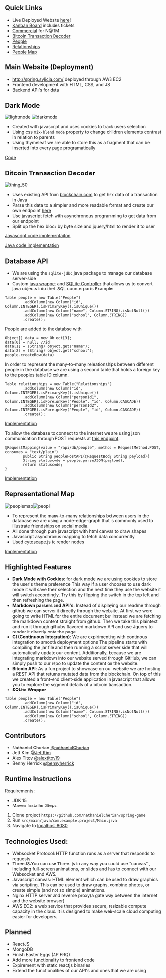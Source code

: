 ## Quick Links
- Live Deployed Website [here](http://spring.sylicia.com/)!
- [Kanban Board](https://github.com/nathanielCherian/spring-game/projects/1) includes tickets
- [Commercial](https://www.youtube.com/watch?v=Jxi7qnZ0sfo) for N@TM
- [Bitcoin Transaction Decoder](http://spring.sylicia.com/bitcoin)
- [People](http://spring.sylicia.com/people)
- [Relationships](http://spring.sylicia.com/relationships)
- [People Map](http://spring.sylicia.com/people-map)

## Main Website (Deployment)
- http://spring.sylicia.com/ deployed through AWS EC2
- Frontend development with HTML, CSS, and JS
- Backend API's for data

## Dark Mode
![lightmode](https://user-images.githubusercontent.com/54604091/110505920-75df4580-80b3-11eb-9e0b-4850122a5184.PNG)
![darkmode](https://user-images.githubusercontent.com/54604091/110505927-78419f80-80b3-11eb-8914-83a66514c8f4.PNG)
- Created with javascript and uses cookies to track users selection
- Using css `mix-blend-mode` property to change children elements contrast in relation to parents
- Using thymeleaf we are able to store this as a fragment that can be inserted into every page programatically

[Code](https://github.com/nathanielCherian/spring-game/blob/master/src/main/resources/templates/fragments/header.html#L61-L110)


## Bitcoin Transaction Decoder
![thing_50](https://user-images.githubusercontent.com/54604091/110501593-2f87e780-80af-11eb-864d-49f24ca5cfd8.png)

- Uses existing API from [blockchain.com](https://www.blockchain.com/) to get hex data of a transaction in Java
- Parse this data to a simpler and more readable format and create our own endpoint [here](http://spring.sylicia.com/api/transaction/3492e0ec39cfc64d1478b1463498f4b4805dc26b51831da989127ef6d5eb1a530)
- Use javascript fetch with asynchronous programming to get data from our endpoint
- Split up the hex block by byte size and jquery/html to render it to user

[Javascript code implementaiton](https://github.com/nathanielCherian/spring-game/blob/master/src/main/resources/templates/bitcoin.html#L100-L187)

[Java code implementation](https://github.com/nathanielCherian/spring-game/blob/master/src/main/java/com/example/project/api/BitcoinAPI.java)
 
## Database API
- We are using the `sqlite-jdbc` java package to manage our database server-side
- Custom [java wrapper](https://github.com/nathanielCherian/spring-game/blob/master/src/main/java/com/example/project/Database/Table.java) and [SQLite Controller](https://github.com/nathanielCherian/spring-game/blob/master/src/main/java/com/example/project/Database/SQLiteController.java) that allows us to convert java objects into their SQL counterparts
Example:
```
Table people = new Table("People")
        .addColumn(new Column("id", Column.INTEGER).isPrimaryKey().isUnique())
        .addColumn(new Column("name", Column.STRING).isNotNull())
        .addColumn(new Column("school", Column.STRING))
        .create();
```
People are added to the databse with
```
Object[] data = new Object[3];
data[0] = null; //id
data[1] = (String) object.get("name");
data[2] = (String) object.get("school");
people.createRow(data);
```

In order to represent the many-to-many releationships between different people in the database we are using a second table that holds a foreign key to the peoples table ID column.
```
Table relationships = new Table("Relationships")
        .addColumn(new Column("id", Column.INTEGER).isPrimaryKey().isUnique())
        .addColumn(new Column("personId1", Column.INTEGER).isForeignKey("People", "id", Column.CASCADE))
        .addColumn(new Column("personId2", Column.INTEGER).isForeignKey("People", "id", Column.CASCADE))
        .create();
```

[Implementation](https://github.com/nathanielCherian/spring-game/blob/master/src/main/java/com/example/project/People/People.java#L49-L60)


To allow the database to connect to the internet we are using json communication through POST requests at [this endpoint](http://spring.sylicia.com/api/db/people).
```
@RequestMapping(value = "/api/db/people", method = RequestMethod.POST, consumes = "text/plain")
        public String peoplePostAPI(@RequestBody String payload){
        String statuscode = people.parseJSON(payload);
        return statuscode;
}
```
[Implementation](https://github.com/nathanielCherian/spring-game/blob/master/src/main/java/com/example/project/MainRESTController.java#L30-L64)

## Representational Map
![peoplemap](https://user-images.githubusercontent.com/54604091/110501261-d91aa900-80ae-11eb-9766-c499c9332bef.PNG)![peopl](https://user-images.githubusercontent.com/54604091/110505518-13864500-80b3-11eb-854b-9e3c48f51037.png)

- To represent the many-to-many relationships between users in the database we are using a node-edge-graph that is commonly used to illustrate friendships on social media.
- All done through pure javascript with html canvas to draw shapes
- Javascript asynchronus mapping to fetch data concurrently
- Used [cytoscape.js](https://js.cytoscape.org/) to render nodes

[Implementation](https://github.com/nathanielCherian/spring-game/blob/master/src/main/resources/templates/map.html#L158-L247)

## Highlighted Features
- **Dark Mode with Cookies**: for dark mode we are using cookies to store the user's theme preference
This way if a user chooses to use dark mode it will save their selection and the next time they use the
website it will switch accordingly. Try this by flipping the switch in the top left and then refreshing the page.
-  **Markdown parsers and API's**: Instead of displaying our readme through github we can server it directly
through the website. At first we were going to write HTML for the entire document but instead we are fetching the markdown content 
straight from github. Then we take this plaintext and run it through githubs flavored markdown API and use Jquery
to render it directly onto the page. 
- **CI (Continuous Integration)**: We are expirimenting with continous integration to smooth deployment options
The pipeline starts with compiling the jar file and then running a script server side that will automatically update our content. 
Additionally, because we are integrating markdown into our website served through GitHub, we can simply push to our repo
to update the content on the website. 
- **Bitcoin API**: As a fun project to showcase on our website we are hosting a REST API that returns mutated data from the 
blockchain. On top of this we created a front-end client-side application in javascript that allows you to explore the segment details
of a bitcoin transaction.
- **SQLite Wrapper**
```
Table people = new Table("People")
        .addColumn(new Column("id", Column.INTEGER).isPrimaryKey().isUnique())
        .addColumn(new Column("name", Column.STRING).isNotNull())
        .addColumn(new Column("school", Column.STRING))
        .create();
```
## Contributors
 - Nathaniel Cherian [@nathanielCherian](https://github.com/nathanielCherian) 
 - Jett Kim [@JettKim](https://github.com/JettKim)
 - Alex Titov [@alextitov19](https://github.com/alextitov19)
 - Benny Herrick [@bennyherrick](https://github.com/bennyherrick)

## Runtime Instructions
Requirements:
- JDK 15
- Maven Installer
Steps:
1. Clone project `https://github.com/nathanielCherian/spring-game`
2. Run `src/main/java/com.example.project/Main.java`
3. Navigate to [localhost:8080](http://localhost:8080/)

## Technologies Used:
- Websocket Protocol: HTTP function runs as a server that responds to requests.
- ThreeJS:You can use Three. js in any way you could use "canvas" , including full-screen animations, or slides and has to connect with our Websocket and AWS.
- Javascript canvas: HTML element which can be used to draw graphics via scripting. This can be used to draw graphs, combine photos, or create simple (and not so simple) animations.
- Nginx:HTTP server and reverse proxy(a gate way between the internet and the website browser)
- AWS EC2: a web service that provides secure, resizable compute capacity in the cloud. It is designed to make web-scale cloud computing easier for developers.

## Planned
- ReactJS
- MongoDB
- Finish Easter Eggs (AP FRQ)
- Add more functionality to frontend code
- Expirement with static reactjs binaries
- Extend the functionalities of our API's and ones that we are using

